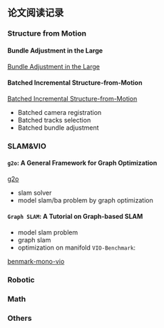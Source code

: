 ## 论文阅读记录
### Structure from Motion
#### Bundle Adjustment in the Large 
[Bundle Adjustment in the Large ](./sfm/bal.md)
#### Batched Incremental Structure-from-Motion 
[Batched Incremental Structure-from-Motion](./sfm/batched-incremental-structure-from-motion.md)
+ Batched camera registration
+ Batched tracks selection 
+ Batched bundle adjustment
### SLAM&VIO
#### `g2o`: A General Framework for Graph Optimization
[g2o](./slam/g2o.md)
+ slam solver
+ model slam/ba problem by graph optimization
#### `Graph SLAM`: A Tutorial on Graph-based SLAM
+ model slam problem
+ graph slam 
+ optimization on manifold
`VIO-Benchmark`:

[benmark-mono-vio](./vio/benmark-mono-vio.md)

### Robotic

### Math


### Others

